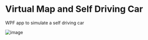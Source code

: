 # Virtual Map and Self Driving Car
WPF app to simulate a self driving car

![image](https://github.com/user-attachments/assets/50e21f60-0f33-467c-af12-1f5b31f9fa08)
